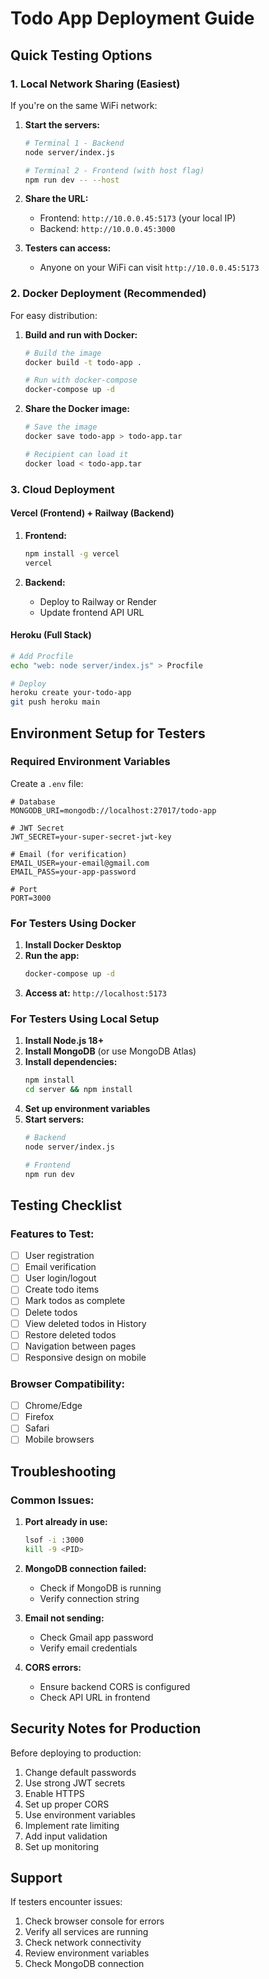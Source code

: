 # Todo App Deployment Guide

## Quick Testing Options

### 1. **Local Network Sharing (Easiest)**
If you're on the same WiFi network:

1. **Start the servers:**
   ```bash
   # Terminal 1 - Backend
   node server/index.js
   
   # Terminal 2 - Frontend (with host flag)
   npm run dev -- --host
   ```

2. **Share the URL:**
   - Frontend: `http://10.0.0.45:5173` (your local IP)
   - Backend: `http://10.0.0.45:3000`

3. **Testers can access:**
   - Anyone on your WiFi can visit `http://10.0.0.45:5173`

### 2. **Docker Deployment (Recommended)**
For easy distribution:

1. **Build and run with Docker:**
   ```bash
   # Build the image
   docker build -t todo-app .
   
   # Run with docker-compose
   docker-compose up -d
   ```

2. **Share the Docker image:**
   ```bash
   # Save the image
   docker save todo-app > todo-app.tar
   
   # Recipient can load it
   docker load < todo-app.tar
   ```

### 3. **Cloud Deployment**

#### **Vercel (Frontend) + Railway (Backend)**
1. **Frontend:**
   ```bash
   npm install -g vercel
   vercel
   ```

2. **Backend:**
   - Deploy to Railway or Render
   - Update frontend API URL

#### **Heroku (Full Stack)**
```bash
# Add Procfile
echo "web: node server/index.js" > Procfile

# Deploy
heroku create your-todo-app
git push heroku main
```

## Environment Setup for Testers

### Required Environment Variables
Create a `.env` file:

```env
# Database
MONGODB_URI=mongodb://localhost:27017/todo-app

# JWT Secret
JWT_SECRET=your-super-secret-jwt-key

# Email (for verification)
EMAIL_USER=your-email@gmail.com
EMAIL_PASS=your-app-password

# Port
PORT=3000
```

### For Testers Using Docker
1. **Install Docker Desktop**
2. **Run the app:**
   ```bash
   docker-compose up -d
   ```
3. **Access at:** `http://localhost:5173`

### For Testers Using Local Setup
1. **Install Node.js 18+**
2. **Install MongoDB** (or use MongoDB Atlas)
3. **Install dependencies:**
   ```bash
   npm install
   cd server && npm install
   ```
4. **Set up environment variables**
5. **Start servers:**
   ```bash
   # Backend
   node server/index.js
   
   # Frontend
   npm run dev
   ```

## Testing Checklist

### Features to Test:
- [ ] User registration
- [ ] Email verification
- [ ] User login/logout
- [ ] Create todo items
- [ ] Mark todos as complete
- [ ] Delete todos
- [ ] View deleted todos in History
- [ ] Restore deleted todos
- [ ] Navigation between pages
- [ ] Responsive design on mobile

### Browser Compatibility:
- [ ] Chrome/Edge
- [ ] Firefox
- [ ] Safari
- [ ] Mobile browsers

## Troubleshooting

### Common Issues:
1. **Port already in use:**
   ```bash
   lsof -i :3000
   kill -9 <PID>
   ```

2. **MongoDB connection failed:**
   - Check if MongoDB is running
   - Verify connection string

3. **Email not sending:**
   - Check Gmail app password
   - Verify email credentials

4. **CORS errors:**
   - Ensure backend CORS is configured
   - Check API URL in frontend

## Security Notes for Production

Before deploying to production:
1. Change default passwords
2. Use strong JWT secrets
3. Enable HTTPS
4. Set up proper CORS
5. Use environment variables
6. Implement rate limiting
7. Add input validation
8. Set up monitoring

## Support

If testers encounter issues:
1. Check browser console for errors
2. Verify all services are running
3. Check network connectivity
4. Review environment variables
5. Check MongoDB connection 